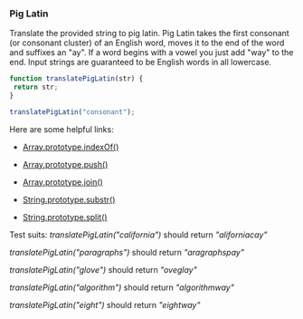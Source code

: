 ### Pig Latin

Translate the provided string to pig latin. Pig Latin takes the first consonant (or consonant cluster) of an English word, moves it to the end of the word and suffixes an "ay".
If a word begins with a vowel you just add "way" to the end. Input strings are guaranteed to be English words in all lowercase.

```javascript
function translatePigLatin(str) {
 return str;
}

translatePigLatin("consonant");
```

Here are some helpful links:

* [Array.prototype.indexOf()](https://developer.mozilla.org/en-US/docs/Web/JavaScript/Reference/Global_Objects/Array/indexOf)

* [Array.prototype.push()](https://developer.mozilla.org/en-US/docs/Web/JavaScript/Reference/Global_Objects/Array/push)

* [Array.prototype.join()](https://developer.mozilla.org/en-US/docs/Web/JavaScript/Reference/Global_Objects/Array/join)

* [String.prototype.substr()](https://developer.mozilla.org/en-US/docs/Web/JavaScript/Reference/Global_Objects/String/substr)

* [String.prototype.split()](https://developer.mozilla.org/en-US/docs/Web/JavaScript/Reference/Global_Objects/String/split)

Test suits:
*translatePigLatin("california")* should return *"aliforniacay"*

*translatePigLatin("paragraphs")* should return *"aragraphspay"*

*translatePigLatin("glove")* should return *"oveglay"*

*translatePigLatin("algorithm")* should return *"algorithmway"*

*translatePigLatin("eight")* should return *"eightway"*

